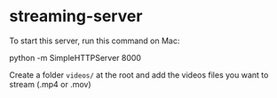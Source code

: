 # streaming-server

To start this server, run this command on Mac:

python -m SimpleHTTPServer 8000 


Create a folder `videos/` at the root and add the videos files you want to stream (.mp4 or .mov)
